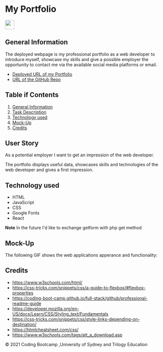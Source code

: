 # My Portfolio
<img src="https://raw.githubusercontent.com/MartinHeinz/MartinHeinz/master/wave.gif" width="30px"/>

## General Information

The deployed webpage is my professional portfolio as a web developer to introduce myself, showcase my skills and give a possible employer the opportunity to contact me via the available social media platforms or email.

* [Deployed URL of my Portfolio](https://zahramertens.github.io/Portfolio/)
* [URL of the GitHub Repo](https://github.com/ZahraMertens/Portfolio.git)

## Table if Contents
1. [General Information](#general-informaion)
2. [Task Description](#task-description)
4. [Technology used](#technology-used)
5. [Mock-Up](#mock-up)
6. [Credits](#credits)


## User Story

As a potential employer I want to get an impression of the web developer.

The portfolio displays useful data, showcases skills and technologies of the web developer and gives a first impression.


## Technology used

* HTML
* JavaScript
* CSS
* Google Fonts
* React

**Note** In the future I'd like to exchange getform with php get method


## Mock-Up

The following GIF shows the web applications apperance and functionality:


## Credits

* https://www.w3schools.com/html/
* https://css-tricks.com/snippets/css/a-guide-to-flexbox/#flexbox-properties
* https://coding-boot-camp.github.io/full-stack/github/professional-readme-guide
* https://developer.mozilla.org/en-US/docs/Learn/CSS/Styling_text/Fundamentals
* https://css-tricks.com/snippets/css/style-links-depending-on-destination/
* https://htmlcheatsheet.com/css/
* https://www.w3schools.com/tags/att_a_download.asp

© 2021 Coding Bootcamp ,University of Sydney and Trilogy Education

